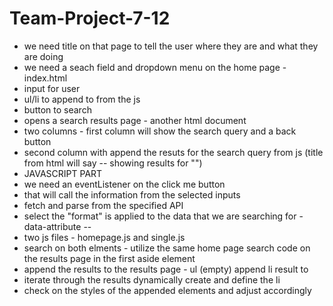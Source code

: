 # Team-Project-7-12

- we need title on that page to tell the user where they are and what they are doing
- we need a seach field and dropdown menu on the home page - index.html
- input for user
- ul/li to append to from the js
- button to search
- opens a search results page - another html document
- two columns - first column will show the search query and a back button
- second column with append the resuts for the search query from js (title from html will say -- showing results for "")
- JAVASCRIPT PART
- we need an eventListener on the click me button
- that will call the information from the selected inputs
- fetch and parse from the specified API
- select the "format" is applied to the data that we are searching for - data-attribute -- 
- two js files - homepage.js and single.js
- search on both elments - utilize the same home page search code on the results page in the first aside element
- append the results to the results page - ul (empty) append li result to
- iterate through the results dynamically create and define the li
- check on the styles of the appended elements and adjust accordingly